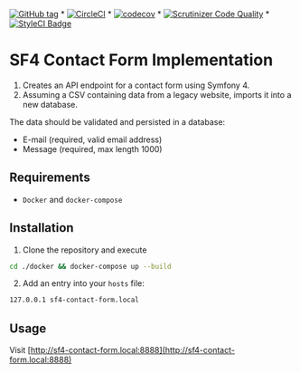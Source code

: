 [![GitHub tag](https://img.shields.io/github/tag/balazscsaba2006/sf4-contact-form.svg)](https://github.com/balazscsaba2006/sf4-contact-form/tags) * [![CircleCI](https://circleci.com/gh/balazscsaba2006/sf4-contact-form.svg?style=svg)](https://circleci.com/gh/balazscsaba2006/sf4-contact-form) * [![codecov](https://codecov.io/gh/balazscsaba2006/sf4-contact-form/branch/master/graph/badge.svg)](https://codecov.io/gh/balazscsaba2006/sf4-contact-form) * [![Scrutinizer Code Quality](https://scrutinizer-ci.com/g/balazscsaba2006/sf4-contact-form/badges/quality-score.png?b=master)](https://scrutinizer-ci.com/g/balazscsaba2006/sf4-contact-form/?branch=master) * [![StyleCI Badge](https://styleci.io/repos/201541388/shield)](https://styleci.io/repos/201541388/)

# SF4 Contact Form Implementation
1. Creates an API endpoint for a contact form using Symfony 4.
2. Assuming a CSV containing data from a legacy website, imports it into a new database.

The data should be validated and persisted in a database:
* E-mail (required, valid email address)
* Message (required, max length 1000)

## Requirements

- `Docker` and `docker-compose` 

## Installation

1. Clone the repository and execute
```sh
cd ./docker && docker-compose up --build
```
2. Add an entry into your `hosts` file:
```sh
127.0.0.1 sf4-contact-form.local
```

## Usage

Visit [http://sf4-contact-form.local:8888](http://sf4-contact-form.local:8888)
